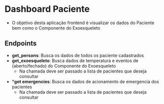 # Dashboard Paciente

- O objetivo desta aplicação frontend é visualizar os dados do Paciente bem como o Componente do Exoesqueleto

## Endpoints

- **get_persons**: Busca os dados de todos os paciente cadastrados
- **get_exoesqueleto**: Busca dados de temperatura e eventos de (aberto/fechado) do Componente do Exoesqueleto
  - Na chamada deve ser passado a lista de pacientes que deseja consultar
- ***get emergencies**: Busca os dados de acionamento de emergencia dos pacientes
  - Na chamada deve ser passado a lista de pacientes que deseja consultar

